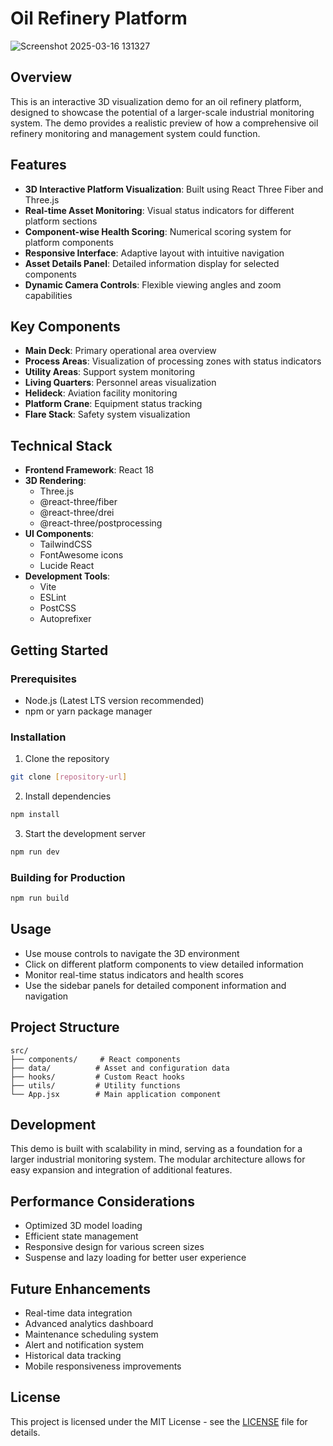 # Oil Refinery Platform

![Screenshot 2025-03-16 131327](https://github.com/user-attachments/assets/491bcb19-7e7a-4036-be90-bd15b6bc8d47)

## Overview

This is an interactive 3D visualization demo for an oil refinery platform, designed to showcase the potential of a larger-scale industrial monitoring system. The demo provides a realistic preview of how a comprehensive oil refinery monitoring and management system could function.

## Features

- **3D Interactive Platform Visualization**: Built using React Three Fiber and Three.js
- **Real-time Asset Monitoring**: Visual status indicators for different platform sections
- **Component-wise Health Scoring**: Numerical scoring system for platform components
- **Responsive Interface**: Adaptive layout with intuitive navigation
- **Asset Details Panel**: Detailed information display for selected components
- **Dynamic Camera Controls**: Flexible viewing angles and zoom capabilities

## Key Components

- **Main Deck**: Primary operational area overview
- **Process Areas**: Visualization of processing zones with status indicators
- **Utility Areas**: Support system monitoring
- **Living Quarters**: Personnel areas visualization
- **Helideck**: Aviation facility monitoring
- **Platform Crane**: Equipment status tracking
- **Flare Stack**: Safety system visualization

## Technical Stack

- **Frontend Framework**: React 18
- **3D Rendering**:
  - Three.js
  - @react-three/fiber
  - @react-three/drei
  - @react-three/postprocessing
- **UI Components**:
  - TailwindCSS
  - FontAwesome icons
  - Lucide React
- **Development Tools**:
  - Vite
  - ESLint
  - PostCSS
  - Autoprefixer

## Getting Started

### Prerequisites

- Node.js (Latest LTS version recommended)
- npm or yarn package manager

### Installation

1. Clone the repository

```bash
git clone [repository-url]
```

2. Install dependencies

```bash
npm install
```

3. Start the development server

```bash
npm run dev
```

### Building for Production

```bash
npm run build
```

## Usage

- Use mouse controls to navigate the 3D environment
- Click on different platform components to view detailed information
- Monitor real-time status indicators and health scores
- Use the sidebar panels for detailed component information and navigation

## Project Structure

```
src/
├── components/     # React components
├── data/          # Asset and configuration data
├── hooks/         # Custom React hooks
├── utils/         # Utility functions
└── App.jsx        # Main application component
```

## Development

This demo is built with scalability in mind, serving as a foundation for a larger industrial monitoring system. The modular architecture allows for easy expansion and integration of additional features.

## Performance Considerations

- Optimized 3D model loading
- Efficient state management
- Responsive design for various screen sizes
- Suspense and lazy loading for better user experience

## Future Enhancements

- Real-time data integration
- Advanced analytics dashboard
- Maintenance scheduling system
- Alert and notification system
- Historical data tracking
- Mobile responsiveness improvements

## License

This project is licensed under the MIT License - see the [LICENSE](LICENSE) file for details.
